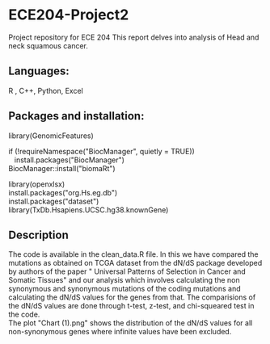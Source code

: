 # ECE204-Project2
Project repository for ECE 204
This report delves into analysis of Head and neck squamous cancer.

## Languages:
R , C++, Python, Excel

## Packages and installation:
library(GenomicFeatures)

if (!requireNamespace("BiocManager", quietly = TRUE)) <br />
    &nbsp;&nbsp; install.packages("BiocManager") <br />
BiocManager::install("biomaRt")

library(openxlsx) <br />
install.packages("org.Hs.eg.db") <br />
install.packages("dataset") <br />
library(TxDb.Hsapiens.UCSC.hg38.knownGene)

## Description
The code is available in the clean_data.R file. In this we have compared the mutations as obtained on TCGA dataset from the dN/dS package developed by authors of the paper " Universal Patterns of Selection in Cancer and Somatic Tissues" and our analysis which involves calculating the non synonymous and synonymous mutations of the coding mutations and calculating the dN/dS values for the genes from that. The comparisions of the dN/dS values are done through t-test, z-test, and chi-squeared test in the code. <br />
The plot "Chart (1).png" shows the distribution of the dN/dS values for all non-synonymous genes where infinite values have been excluded. 
